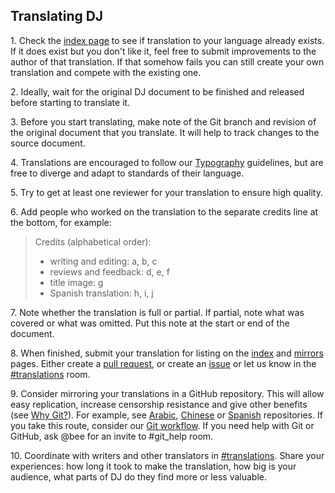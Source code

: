 ## Translating DJ

1\. Check the [index page](https://xaur.github.io/decred-news/) to see if translation to your language already exists. If it does exist but you don't like it, feel free to submit improvements to the author of that translation. If that somehow fails you can still create your own translation and compete with the existing one.

2\. Ideally, wait for the original DJ document to be finished and released before starting to translate it.

3\. Before you start translating, make note of the Git branch and revision of the original document that you translate. It will help to track changes to the source document.

4\. Translations are encouraged to follow our [Typography](guidelines.md#typography) guidelines, but are free to diverge and adapt to standards of their language.

5\. Try to get at least one reviewer for your translation to ensure high quality.

6\. Add people who worked on the translation to the separate credits line at the bottom, for example:

> Credits (alphabetical order):
> 
> - writing and editing: a, b, c
> - reviews and feedback: d, e, f
> - title image: g
> - Spanish translation: h, i, j

7\. Note whether the translation is full or partial. If partial, note what was covered or what was omitted. Put this note at the start or end of the document.

8\. When finished, submit your translation for listing on the [index](https://xaur.github.io/decred-news/) and [mirrors](https://xaur.github.io/decred-news/mirrors.html) pages. Either create a [pull request](https://github.com/xaur/decred-news/pulls), or create an [issue](https://github.com/xaur/decred-news/issues) or let us know in the [#translations](https://chat.decred.org/#/room/#translations:decred.org) room.

9\. Consider mirroring your translations in a GitHub repository. This will allow easy replication, increase censorship resistance and give other benefits (see [Why Git?](guidelines.md#why-git)). For example, see [Arabic](https://github.com/Insaf01/decred-journal-ar), [Chinese](https://github.com/DominicTing/DecredCNJournal) or [Spanish](https://github.com/DecredES/traducciones/tree/master/revista-decred) repositories. If you take this route, consider our [Git workflow](guidelines.md#git-workflow). If you need help with Git or GitHub, ask @bee for an invite to #git\_help room.

10\. Coordinate with writers and other translators in [#translations](https://chat.decred.org/#/room/#translations:decred.org). Share your experiences: how long it took to make the translation, how big is your audience, what parts of DJ do they find more or less valuable.
